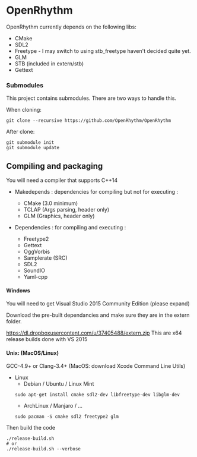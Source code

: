 # OpenRhythm

OpenRhythm currently depends on the following libs:
* CMake
* SDL2
* Freetype - I may switch to using stb_freetype haven't decided quite yet.
* GLM
* STB (included in extern/stb)
* Gettext

### Submodules
This project contains submodules. There are two ways to handle this.

When cloning:
```
git clone --recursive https://github.com/OpenRhythm/OpenRhythm
```
After clone:
```
git submodule init
git submodule update
```

## Compiling and packaging
You will need a compiler that supports C++14

* Makedepends : dependencies for compiling but not for executing :
    - CMake (3.0 minimum)
    - TCLAP (Args parsing, header only)
    - GLM   (Graphics, header only)

* Dependencies : for compiling and executing :
    - Freetype2
    - Gettext
    - OggVorbis
    - Samplerate (SRC)
    - SDL2
    - SoundIO
    - Yaml-cpp


#### Windows
You will need to get Visual Studio 2015 Community Edition (please expand)

Download the pre-built dependancies and make sure they are in the extern folder.

https://dl.dropboxusercontent.com/u/37405488/extern.zip
This are x64 release builds done with VS 2015

#### Unix: (MacOS/Linux)
GCC-4.9+ or Clang-3.4+ (MacOS: download Xcode Command Line Utils)

* Linux
    * Debian / Ubuntu / Linux Mint
    ```
    sudo apt-get install cmake sdl2-dev libfreetype-dev libglm-dev
    ```
    * ArchLinux / Manjaro / …
    ```
    sudo pacman -S cmake sdl2 freetype2 glm
    ```

Then build the code
```
./release-build.sh 
# or
./release-build.sh --verbose
```

